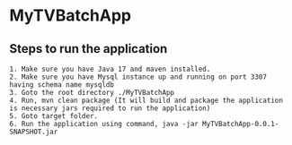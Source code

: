 # MyTVBatchApp

## Steps to run the application

    1. Make sure you have Java 17 and maven installed.
    2. Make sure you have Mysql instance up and running on port 3307 having schema name mysqldb
    3. Goto the root directory ./MyTVBatchApp
    4. Run, mvn clean package (It will build and package the application is necessary jars required to run the application)
    5. Goto target folder.
    6. Run the application using command, java -jar MyTVBatchApp-0.0.1-SNAPSHOT.jar

